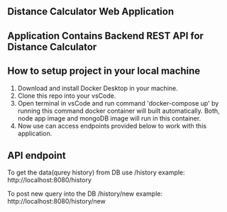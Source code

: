 ## Distance Calculator Web Application

## Application Contains Backend REST API for Distance Calculator 

## How to setup project in your local machine
1. Download and install Docker Desktop in your machine.
2. Clone this repo into your vsCode.
3. Open terminal in vsCode and run command 'docker-compose up' by running this command docker container will built automatically. Both, node app image and mongoDB image will run in this container.
4. Now use can access endpoints provided below to work with this application.

## API endpoint
To get the data(qurey history) from DB use /history
example: http://localhost:8080/history

To post new query into the DB /history/new
example: http://localhost:8080/history/new
